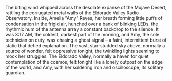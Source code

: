 The biting wind whipped across the desolate expanse of the Mojave Desert, rattling the corrugated metal walls of the Eldorado Valley Radio Observatory. Inside, Amelia "Amy" Reyes, her breath forming little puffs of condensation in the frigid air, hunched over a bank of blinking LEDs, the rhythmic hum of the antenna array a constant backdrop to the silence.  It was 3:17 AM, the coldest, darkest part of the morning, and Amy, the sole technician on duty, was chasing a ghost signal – a faint, intermittent burst of static that defied explanation.  The vast, star-studded sky above, normally a source of wonder, felt oppressive tonight, the twinkling lights seeming to mock her struggles.  The Eldorado Valley, normally a haven for quiet contemplation of the cosmos, felt tonight like a lonely outpost on the edge of the world, and Amy, with her soldering iron and oscilloscope, its solitary guardian.
